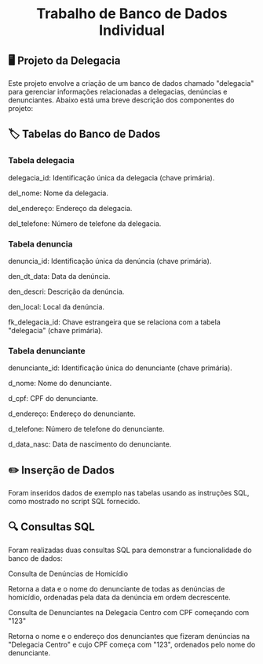 <body>
<h1 align="center">Trabalho de Banco de Dados Individual</h1>

<h2>🖥️ Projeto da Delegacia</h2>
<p>Este projeto envolve a criação de um banco de dados chamado "delegacia" para gerenciar informações relacionadas a delegacias, denúncias e denunciantes. Abaixo está uma breve descrição dos componentes do projeto:</p>

<h2><strong>🏷️ Tabelas do Banco de Dados</strong></h2>

<h3><strong>Tabela delegacia</strong></h3>
<p>delegacia_id: Identificação única da delegacia (chave primária).</p>
<p>del_nome: Nome da delegacia.</p>
<p>del_endereço: Endereço da delegacia.</p>
<p>del_telefone: Número de telefone da delegacia.</p>


<h3><strong>Tabela denuncia</strong></h3>
<p>denuncia_id: Identificação única da denúncia (chave primária).</p>
<p>den_dt_data: Data da denúncia.</p>
<p>den_descri: Descrição da denúncia.</p>
<p>den_local: Local da denúncia.</p>
<p>fk_delegacia_id: Chave estrangeira que se relaciona com a tabela "delegacia" (chave primária).</p>


<h3><strong>Tabela denunciante</strong></h3>
<p>denunciante_id: Identificação única do denunciante (chave primária).</p>
<p>d_nome: Nome do denunciante.</p>
<p>d_cpf: CPF do denunciante.</p>
<p>d_endereço: Endereço do denunciante.</p>
<p>d_telefone: Número de telefone do denunciante.</p>
<p>d_data_nasc: Data de nascimento do denunciante.</p>

<h2><strong>✏️ Inserção de Dados</strong></h2>
<p>Foram inseridos dados de exemplo nas tabelas usando as instruções SQL, como mostrado no script SQL fornecido.</p>

<h2><strong>🔍 Consultas SQL</strong></h2>
<p>Foram realizadas duas consultas SQL para demonstrar a funcionalidade do banco de dados:</p>
<p>Consulta de Denúncias de Homicídio</p>
<p>Retorna a data e o nome do denunciante de todas as denúncias de homicídio, ordenadas pela data da denúncia em ordem decrescente.</p>
<p>Consulta de Denunciantes na Delegacia Centro com CPF começando com "123"</p>
<p>Retorna o nome e o endereço dos denunciantes que fizeram denúncias na "Delegacia Centro" e cujo CPF começa com "123", ordenados pelo nome do denunciante.</p>


</body>
</html>
